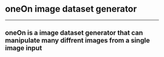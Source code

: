# oneOn image dataset generator
-------------------------------
## oneOn is a image dataset generator that can manipulate many diffrent images from a single image input
